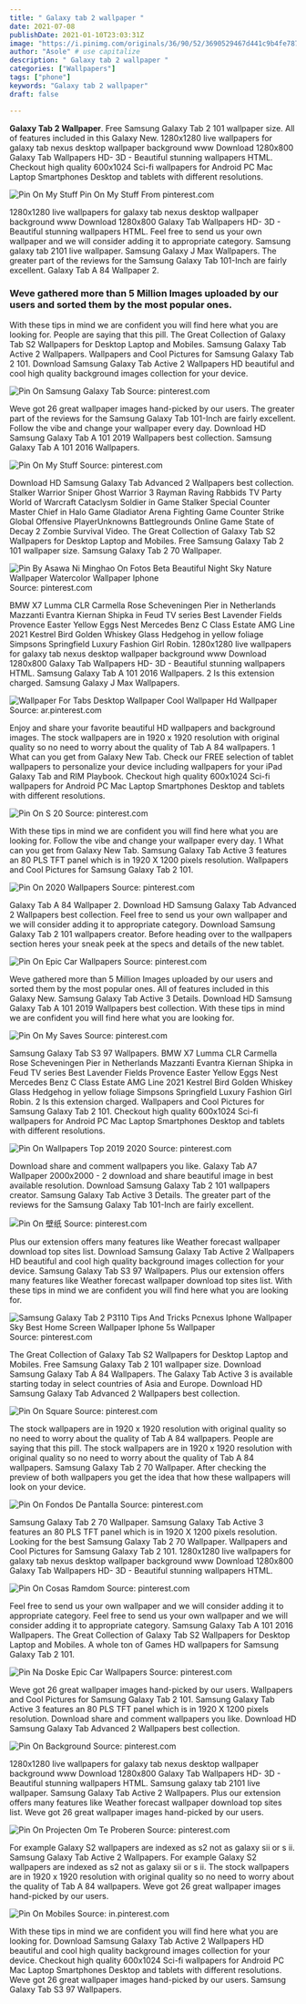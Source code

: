 ```yaml
---
title: " Galaxy tab 2 wallpaper "
date: 2021-07-08
publishDate: 2021-01-10T23:03:31Z
image: "https://i.pinimg.com/originals/36/90/52/3690529467d441c9b4fe78731b201125.jpg"
author: "Asole" # use capitalize
description: " Galaxy tab 2 wallpaper "
categories: ["Wallpapers"]
tags: ["phone"]
keywords: "Galaxy tab 2 wallpaper"
draft: false

---
```



**Galaxy Tab 2 Wallpaper**. Free Samsung Galaxy Tab 2 101 wallpaper size. All of features included in this Galaxy New. 1280x1280 live wallpapers for galaxy tab nexus desktop wallpaper background www Download 1280x800 Galaxy Tab Wallpapers HD- 3D - Beautiful stunning wallpapers HTML. Checkout high quality 600x1024 Sci-fi wallpapers for Android PC Mac Laptop Smartphones Desktop and tablets with different resolutions.

![Pin On My Stuff](https://i.pinimg.com/originals/35/29/d6/3529d6584b13735b3959c832c7b6568e.jpg "Pin On My Stuff")
Pin On My Stuff From pinterest.com


1280x1280 live wallpapers for galaxy tab nexus desktop wallpaper background www Download 1280x800 Galaxy Tab Wallpapers HD- 3D - Beautiful stunning wallpapers HTML. Feel free to send us your own wallpaper and we will consider adding it to appropriate category. Samsung galaxy tab 2101 live wallpaper. Samsung Galaxy J Max Wallpapers. The greater part of the reviews for the Samsung Galaxy Tab 101-Inch are fairly excellent. Galaxy Tab A 84 Wallpaper 2.

### Weve gathered more than 5 Million Images uploaded by our users and sorted them by the most popular ones.

With these tips in mind we are confident you will find here what you are looking for. People are saying that this pill. The Great Collection of Galaxy Tab S2 Wallpapers for Desktop Laptop and Mobiles. Samsung Galaxy Tab Active 2 Wallpapers. Wallpapers and Cool Pictures for Samsung Galaxy Tab 2 101. Download Samsung Galaxy Tab Active 2 Wallpapers HD beautiful and cool high quality background images collection for your device.


![Pin On Samsung Galaxy Tab](https://i.pinimg.com/originals/65/ce/95/65ce95760dbe70e7371178f7b137c270.png "Pin On Samsung Galaxy Tab")
Source: pinterest.com

Weve got 26 great wallpaper images hand-picked by our users. The greater part of the reviews for the Samsung Galaxy Tab 101-Inch are fairly excellent. Follow the vibe and change your wallpaper every day. Download HD Samsung Galaxy Tab A 101 2019 Wallpapers best collection. Samsung Galaxy Tab A 101 2016 Wallpapers.

![Pin On My Stuff](https://i.pinimg.com/originals/35/29/d6/3529d6584b13735b3959c832c7b6568e.jpg "Pin On My Stuff")
Source: pinterest.com

Download HD Samsung Galaxy Tab Advanced 2 Wallpapers best collection. Stalker Warrior Sniper Ghost Warrior 3 Rayman Raving Rabbids TV Party World of Warcraft Cataclysm Soldier in Game Stalker Special Counter Master Chief in Halo Game Gladiator Arena Fighting Game Counter Strike Global Offensive PlayerUnknowns Battlegrounds Online Game State of Decay 2 Zombie Survival Video. The Great Collection of Galaxy Tab S2 Wallpapers for Desktop Laptop and Mobiles. Free Samsung Galaxy Tab 2 101 wallpaper size. Samsung Galaxy Tab 2 70 Wallpaper.

![Pin By Asawa Ni Minghao On Fotos Beta Beautiful Night Sky Nature Wallpaper Watercolor Wallpaper Iphone](https://i.pinimg.com/originals/95/be/d8/95bed80611df9ecca7f20fb8e195344b.jpg "Pin By Asawa Ni Minghao On Fotos Beta Beautiful Night Sky Nature Wallpaper Watercolor Wallpaper Iphone")
Source: pinterest.com

BMW X7 Lumma CLR Carmella Rose Scheveningen Pier in Netherlands Mazzanti Evantra Kiernan Shipka in Feud TV series Best Lavender Fields Provence Easter Yellow Eggs Nest Mercedes Benz C Class Estate AMG Line 2021 Kestrel Bird Golden Whiskey Glass Hedgehog in yellow foliage Simpsons Springfield Luxury Fashion Girl Robin. 1280x1280 live wallpapers for galaxy tab nexus desktop wallpaper background www Download 1280x800 Galaxy Tab Wallpapers HD- 3D - Beautiful stunning wallpapers HTML. Samsung Galaxy Tab A 101 2016 Wallpapers. 2 Is this extension charged. Samsung Galaxy J Max Wallpapers.

![Wallpaper For Tabs Desktop Wallpaper Cool Wallpaper Hd Wallpaper](https://i.pinimg.com/originals/b3/b0/63/b3b063bd2bfdf1d9120ad8add5bba173.jpg "Wallpaper For Tabs Desktop Wallpaper Cool Wallpaper Hd Wallpaper")
Source: ar.pinterest.com

Enjoy and share your favorite beautiful HD wallpapers and background images. The stock wallpapers are in 1920 x 1920 resolution with original quality so no need to worry about the quality of Tab A 84 wallpapers. 1 What can you get from Galaxy New Tab. Check our FREE selection of tablet wallpapers to personalize your device including wallpapers for your iPad Galaxy Tab and RIM Playbook. Checkout high quality 600x1024 Sci-fi wallpapers for Android PC Mac Laptop Smartphones Desktop and tablets with different resolutions.

![Pin On S 20](https://i.pinimg.com/originals/6e/06/ed/6e06ed1b59f5b1a38ee2431f47afbe6f.png "Pin On S 20")
Source: pinterest.com

With these tips in mind we are confident you will find here what you are looking for. Follow the vibe and change your wallpaper every day. 1 What can you get from Galaxy New Tab. Samsung Galaxy Tab Active 3 features an 80 PLS TFT panel which is in 1920 X 1200 pixels resolution. Wallpapers and Cool Pictures for Samsung Galaxy Tab 2 101.

![Pin On 2020 Wallpapers](https://i.pinimg.com/originals/ec/e1/c4/ece1c4cf9d82405bc340721b1bd16136.jpg "Pin On 2020 Wallpapers")
Source: pinterest.com

Galaxy Tab A 84 Wallpaper 2. Download HD Samsung Galaxy Tab Advanced 2 Wallpapers best collection. Feel free to send us your own wallpaper and we will consider adding it to appropriate category. Download Samsung Galaxy Tab 2 101 wallpapers creator. Before heading over to the wallpapers section heres your sneak peek at the specs and details of the new tablet.

![Pin On Epic Car Wallpapers](https://i.pinimg.com/originals/91/54/60/915460ab9ed853bc3597ffa5f066bb56.jpg "Pin On Epic Car Wallpapers")
Source: pinterest.com

Weve gathered more than 5 Million Images uploaded by our users and sorted them by the most popular ones. All of features included in this Galaxy New. Samsung Galaxy Tab Active 3 Details. Download HD Samsung Galaxy Tab A 101 2019 Wallpapers best collection. With these tips in mind we are confident you will find here what you are looking for.

![Pin On My Saves](https://i.pinimg.com/originals/ca/9f/02/ca9f02a9d84b90ad7822bbe7062233bc.jpg "Pin On My Saves")
Source: pinterest.com

Samsung Galaxy Tab S3 97 Wallpapers. BMW X7 Lumma CLR Carmella Rose Scheveningen Pier in Netherlands Mazzanti Evantra Kiernan Shipka in Feud TV series Best Lavender Fields Provence Easter Yellow Eggs Nest Mercedes Benz C Class Estate AMG Line 2021 Kestrel Bird Golden Whiskey Glass Hedgehog in yellow foliage Simpsons Springfield Luxury Fashion Girl Robin. 2 Is this extension charged. Wallpapers and Cool Pictures for Samsung Galaxy Tab 2 101. Checkout high quality 600x1024 Sci-fi wallpapers for Android PC Mac Laptop Smartphones Desktop and tablets with different resolutions.

![Pin On Wallpapers Top 2019 2020](https://i.pinimg.com/originals/2a/33/94/2a3394b9e786d172fc10aed13ca44a97.jpg "Pin On Wallpapers Top 2019 2020")
Source: pinterest.com

Download share and comment wallpapers you like. Galaxy Tab A7 Wallpaper 2000x2000 - 2 download and share beautiful image in best available resolution. Download Samsung Galaxy Tab 2 101 wallpapers creator. Samsung Galaxy Tab Active 3 Details. The greater part of the reviews for the Samsung Galaxy Tab 101-Inch are fairly excellent.

![Pin On 壁纸](https://i.pinimg.com/originals/9f/0d/6f/9f0d6f11d3257fb59b5930bea6473294.jpg "Pin On 壁纸")
Source: pinterest.com

Plus our extension offers many features like Weather forecast wallpaper download top sites list. Download Samsung Galaxy Tab Active 2 Wallpapers HD beautiful and cool high quality background images collection for your device. Samsung Galaxy Tab S3 97 Wallpapers. Plus our extension offers many features like Weather forecast wallpaper download top sites list. With these tips in mind we are confident you will find here what you are looking for.

![Samsung Galaxy Tab 2 P3110 Tips And Tricks Pcnexus Iphone Wallpaper Sky Best Home Screen Wallpaper Iphone 5s Wallpaper](https://i.pinimg.com/originals/89/bc/1f/89bc1ff4bd38d8a9f691e59d2bbe1be6.jpg "Samsung Galaxy Tab 2 P3110 Tips And Tricks Pcnexus Iphone Wallpaper Sky Best Home Screen Wallpaper Iphone 5s Wallpaper")
Source: pinterest.com

The Great Collection of Galaxy Tab S2 Wallpapers for Desktop Laptop and Mobiles. Free Samsung Galaxy Tab 2 101 wallpaper size. Download Samsung Galaxy Tab A 84 Wallpapers. The Galaxy Tab Active 3 is available starting today in select countries of Asia and Europe. Download HD Samsung Galaxy Tab Advanced 2 Wallpapers best collection.

![Pin On Square](https://i.pinimg.com/originals/59/55/48/595548d0e2c8b515bfd8c9f04eca0ef2.jpg "Pin On Square")
Source: pinterest.com

The stock wallpapers are in 1920 x 1920 resolution with original quality so no need to worry about the quality of Tab A 84 wallpapers. People are saying that this pill. The stock wallpapers are in 1920 x 1920 resolution with original quality so no need to worry about the quality of Tab A 84 wallpapers. Samsung Galaxy Tab 2 70 Wallpaper. After checking the preview of both wallpapers you get the idea that how these wallpapers will look on your device.

![Pin On Fondos De Pantalla](https://i.pinimg.com/474x/53/c6/69/53c669a7c849050663ba8801cebb9cf9.jpg "Pin On Fondos De Pantalla")
Source: pinterest.com

Samsung Galaxy Tab 2 70 Wallpaper. Samsung Galaxy Tab Active 3 features an 80 PLS TFT panel which is in 1920 X 1200 pixels resolution. Looking for the best Samsung Galaxy Tab 2 70 Wallpaper. Wallpapers and Cool Pictures for Samsung Galaxy Tab 2 101. 1280x1280 live wallpapers for galaxy tab nexus desktop wallpaper background www Download 1280x800 Galaxy Tab Wallpapers HD- 3D - Beautiful stunning wallpapers HTML.

![Pin On Cosas Ramdom](https://i.pinimg.com/originals/e9/96/10/e996100e5b110f8ce8affcd8d564c6af.png "Pin On Cosas Ramdom")
Source: pinterest.com

Feel free to send us your own wallpaper and we will consider adding it to appropriate category. Feel free to send us your own wallpaper and we will consider adding it to appropriate category. Samsung Galaxy Tab A 101 2016 Wallpapers. The Great Collection of Galaxy Tab S2 Wallpapers for Desktop Laptop and Mobiles. A whole ton of Games HD wallpapers for Samsung Galaxy Tab 2 101.

![Pin Na Doske Epic Car Wallpapers](https://i.pinimg.com/originals/ab/48/74/ab487496f4f8e0788730aa4849940b7b.jpg "Pin Na Doske Epic Car Wallpapers")
Source: pinterest.com

Weve got 26 great wallpaper images hand-picked by our users. Wallpapers and Cool Pictures for Samsung Galaxy Tab 2 101. Samsung Galaxy Tab Active 3 features an 80 PLS TFT panel which is in 1920 X 1200 pixels resolution. Download share and comment wallpapers you like. Download HD Samsung Galaxy Tab Advanced 2 Wallpapers best collection.

![Pin On Background](https://i.pinimg.com/originals/78/d1/49/78d1494a0442c01a9bd3cc2f03ed04e3.jpg "Pin On Background")
Source: pinterest.com

1280x1280 live wallpapers for galaxy tab nexus desktop wallpaper background www Download 1280x800 Galaxy Tab Wallpapers HD- 3D - Beautiful stunning wallpapers HTML. Samsung galaxy tab 2101 live wallpaper. Samsung Galaxy Tab Active 2 Wallpapers. Plus our extension offers many features like Weather forecast wallpaper download top sites list. Weve got 26 great wallpaper images hand-picked by our users.

![Pin On Projecten Om Te Proberen](https://i.pinimg.com/originals/f2/2c/26/f22c2695e83086990a06a6d9e40efbcc.jpg "Pin On Projecten Om Te Proberen")
Source: pinterest.com

For example Galaxy S2 wallpapers are indexed as s2 not as galaxy sii or s ii. Samsung Galaxy Tab Active 2 Wallpapers. For example Galaxy S2 wallpapers are indexed as s2 not as galaxy sii or s ii. The stock wallpapers are in 1920 x 1920 resolution with original quality so no need to worry about the quality of Tab A 84 wallpapers. Weve got 26 great wallpaper images hand-picked by our users.

![Pin On Mobiles](https://i.pinimg.com/originals/36/90/52/3690529467d441c9b4fe78731b201125.jpg "Pin On Mobiles")
Source: in.pinterest.com

With these tips in mind we are confident you will find here what you are looking for. Download Samsung Galaxy Tab Active 2 Wallpapers HD beautiful and cool high quality background images collection for your device. Checkout high quality 600x1024 Sci-fi wallpapers for Android PC Mac Laptop Smartphones Desktop and tablets with different resolutions. Weve got 26 great wallpaper images hand-picked by our users. Samsung Galaxy Tab S3 97 Wallpapers.

